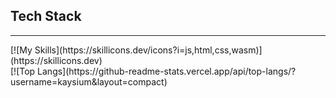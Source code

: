 <h2>Tech Stack</h2>
<hr>
[![My Skills](https://skillicons.dev/icons?i=js,html,css,wasm)](https://skillicons.dev)
<br>
[![Top Langs](https://github-readme-stats.vercel.app/api/top-langs/?username=kaysium&layout=compact)
